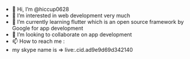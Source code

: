 - 👋 Hi, I’m @hiccup0628
- 👀 I’m interested in web development very much
- 🌱 I’m currently learning flutter which is an open source framework by Google for app development
- 💞️ I’m looking to collaborate on app development
- 📫 How to reach me :
- my skype name is => live:.cid.ad9e9d69d342140

<!---
hiccup0628/hiccup0628 is a ✨ special ✨ repository because its `README.md` (this file) appears on your GitHub profile.
You can click the Preview link to take a look at your changes.
--->
